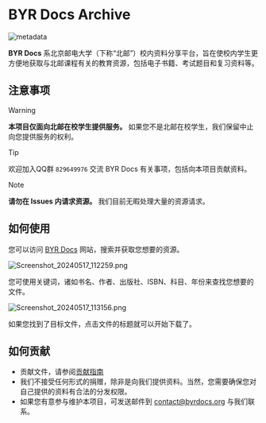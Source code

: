 # BYR Docs Archive

![metadata](https://github.com/byrdocs/byrdocs-archive/actions/workflows/check-upload.yml/badge.svg)

**BYR Docs** 系北京邮电大学（下称“北邮”）校内资料分享平台，旨在使校内学生更方便地获取与北邮课程有关的教育资源，包括电子书籍、考试题目和复习资料等。

## 注意事项

> [!WARNING]
> **本项目仅面向北邮在校学生提供服务。** 如果您不是北邮在校学生，我们保留中止向您提供服务的权利。

> [!TIP]
> 欢迎加入QQ群 `829649976` 交流 BYR Docs 有关事项，包括向本项目贡献资料。

> [!NOTE]
> **请勿在 Issues 内请求资源。** 我们目前无暇处理大量的资源请求。

## 如何使用

您可以访问 [BYR Docs](https://byrdocs.org) 网站，搜索并获取您想要的资源。

![Screenshot_20240517_112259.png](https://s2.loli.net/2024/05/17/FMS2CTxUsDyRIGh.png)

您可使用关键词，诸如书名、作者、出版社、ISBN、科目、年份来查找您想要的文件。

![Screenshot_20240517_113156.png](https://s2.loli.net/2024/05/17/jscTgDpZeXJYhWB.png)

如果您找到了目标文件，点击文件的标题就可以开始下载了。

## 如何贡献

- 贡献文件，请参阅[贡献指南](./CONTRIBUTING.md)
- 我们不接受任何形式的捐赠，除非是向我们提供资料。当然，您需要确保您对自己提供的资料有合法的分发权限。
- 如果您有意参与维护本项目，可发送邮件到 [contact@byrdocs.org](mailto:contact@byrdocs.org) 与我们联系。
